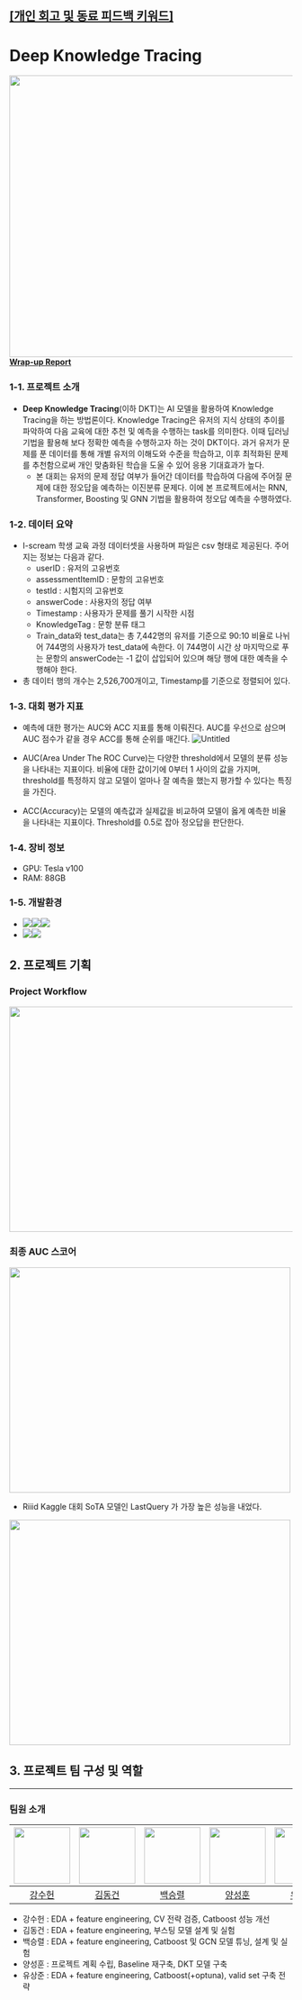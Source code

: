 ## [[개인 회고 및 동료 피드백 키워드]](https://github.com/p-idx/level2_dkt_recsys-level2-recsys-11/wiki/DKT-%ED%94%84%EB%A1%9C%EC%A0%9D%ED%8A%B8-%EA%B0%9C%EC%9D%B8-%ED%9A%8C%EA%B3%A0-%EB%B0%8F-%EB%8F%99%EB%A3%8C-%ED%94%BC%EB%93%9C%EB%B0%B1-%ED%82%A4%EC%9B%8C%EB%93%9C)
# Deep Knowledge Tracing
<img src="https://user-images.githubusercontent.com/55279227/218374419-3382bc6e-ae7f-46ae-af04-e20b88764544.JPG" width="800" height="500"/>
<a href="https://san97un.notion.site/Level2-recsys-dkt-Wrap-up-Report-bd339a7ceba342afa5fe0c7631890469"><b>Wrap-up Report</b></a>  

### **1-1. 프로젝트 소개**

- **Deep Knowledge Tracing**(이하 DKT)는 AI 모델을 활용하여 Knowledge Tracing을 하는 방법론이다. Knowledge Tracing은 유저의 지식 상태의 추이를 파악하여 다음 교육에 대한 추천 및 예측을 수행하는 task를 의미한다. 이때 딥러닝 기법을 활용해 보다 정확한 예측을 수행하고자 하는 것이 DKT이다. 과거 유저가 문제를 푼 데이터를 통해 개별 유저의 이해도와 수준을 학습하고, 이후 최적화된 문제를 추천함으로써 개인 맞춤화된 학습을 도울 수 있어 응용 기대효과가 높다.
    - 본 대회는 유저의 문제 정답 여부가 들어간 데이터를 학습하여 다음에 주어질 문제에 대한 정오답을 예측하는 이진분류 문제다. 이에 본 프로젝트에서는 RNN, Transformer, Boosting 및 GNN 기법을 활용하여 정오답 예측을 수행하였다.


### **1-2. 데이터 요약**

- I-scream 학생 교육 과정 데이터셋을 사용하며 파일은 csv 형태로 제공된다. 주어지는 정보는 다음과 같다.
    - userID : 유저의 고유번호
    - assessmentItemID : 문항의 고유번호
    - testId : 시험지의 고유번호
    - answerCode : 사용자의 정답 여부
    - Timestamp : 사용자가 문제를 풀기 시작한 시점
    - KnowledgeTag : 문항 분류 태그
    - Train_data와 test_data는 총 7,442명의 유저를 기준으로 90:10 비율로 나뉘어 744명의 사용자가 test_data에 속한다. 이 744명이 시간 상 마지막으로 푸는 문항의 answerCode는 -1 값이 삽입되어 있으며 해당 행에 대한 예측을 수행해야 한다.
- 총 데이터 행의 개수는 2,526,700개이고, Timestamp를 기준으로 정렬되어 있다.

### **1-3. 대회 평가 지표**

- 예측에 대한 평가는 AUC와 ACC 지표를 통해 이뤄진다. AUC를 우선으로 삼으며 AUC 점수가 같을 경우 ACC를 통해 순위를 매긴다.
    ![Untitled](https://user-images.githubusercontent.com/55279227/218373814-5cfadd55-8d48-459b-b4a0-d0f157c188b6.png)

    
- AUC(Area Under The ROC Curve)는 다양한 threshold에서 모델의 분류 성능을 나타내는 지표이다. 비율에 대한 값이기에 0부터 1 사이의 값을 가지며, threshold를 특정하지 않고 모델이 얼마나 잘 예측을 했는지 평가할 수 있다는 특징을 가진다.
- ACC(Accuracy)는 모델의 예측값과 실제값을 비교하여 모델이 옳게 예측한 비율을 나타내는 지표이다. Threshold를 0.5로 잡아 정오답을 판단한다.

### **1-4. 장비 정보**

- GPU: Tesla v100
- RAM: 88GB

### **1-5.** **개발환경**

- <img src="https://img.shields.io/badge/github-181717?style=for-the-badge&logo=github&logoColor=white"><img src="https://img.shields.io/badge/vsc-007ACC?style=for-the-badge&logo=visualstudiocode&logoColor=white"><img src="https://img.shields.io/badge/anaconda-44A833?style=for-the-badge&logo=anaconda&logoColor=white">
- <img src="https://img.shields.io/badge/pytorchlightning-792EE5?style=for-the-badge&logo=pytorchlightning&logoColor=white"><img src="https://img.shields.io/badge/w&b-FFBE00?style=for-the-badge&logo=weightsandbiases&logoColor=white">


## 2. 프로젝트 기획

### Project Workflow
<img src="https://user-images.githubusercontent.com/55279227/218373655-da1cd584-1d72-458a-9523-d7e201f3ab24.jpg" width="750" height="400"/>

### 최종 AUC 스코어
<img src="https://user-images.githubusercontent.com/55279227/218373739-bbfb4e65-a1bf-4cc7-97a4-12b0584315cd.png" width="500" height="400"/>

- Riiid Kaggle 대회 SoTA 모델인 LastQuery 가 가장 높은 성능을 내었다.
<img src="https://user-images.githubusercontent.com/55279227/218374163-443a15bf-1e6d-4840-9dcd-609fd6369247.jpg" width="500" height="400"/>

## 3. 프로젝트 팀 구성 및 역할

---
### 팀원 소개
| [<img src="https://github.com/soso6079.png" width="100px">](https://github.com/soso6079) | [<img src="https://github.com/Zerotay.png" width="100px">](https://github.com/Zerotay) | [<img src="https://github.com/mbaek01.png" width="100px">](https://github.com/mbaek01) | [<img src="https://github.com/p-idx.png?v=4" width="100px">](https://github.com/p-idx) | [<img src="https://github.com/sj970806.png?v=4" width="100px">](https://github.com/sj970806) |  
| :---: | :---: | :---: | :---: | :---: |  
| [강수헌](https://github.com/soso6079) | [김동건](https://github.com/Zerotay) | [백승렬](https://github.com/mbaek01) | [양성훈](https://github.com/p-idx) | [유상준](https://github.com/sj970806) |
- 강수헌 : EDA + feature engineering, CV 전략 검증, Catboost 성능 개선
- 김동건 : EDA + feature engineering, 부스팅 모델 설계 및 실험
- 백승렬 : EDA + feature engineering, Catboost 및 GCN 모델 튜닝, 설계 및 실험
- 양성훈 : 프로젝트 계획 수립, Baseline 재구축, DKT 모델 구축
- 유상준 : EDA + feature engineering, Catboost(+optuna), valid set 구축 전략
